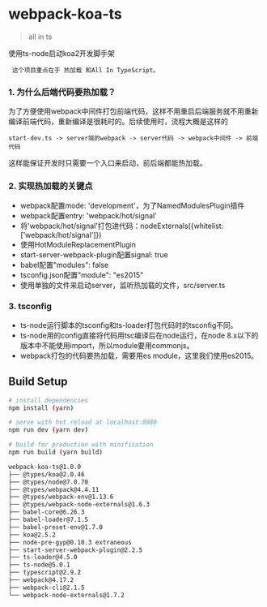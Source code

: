# webpack-koa-ts

> all in ts

使用ts-node启动koa2开发脚手架

``` 这个项目重点在于 热加载 和All In TypeScript。```

### 1. 为什么后端代码要热加载？
为了方便使用webpack中间件打包前端代码，这样不用重启后端服务就不用重新编译前端代码，重新编译是很耗时的。后续使用时，流程大概是这样的
```
start-dev.ts -> server端的webpack -> server代码 -> webpack中间件 -> 前端代码
```
这样能保证开发时只需要一个入口来启动，前后端都能热加载。

### 2. 实现热加载的关键点
* webpack配置mode: 'development'，为了NamedModulesPlugin插件
* webpack配置entry: 'webpack/hot/signal'
* 将'webpack/hot/signal'打包进代码：nodeExternals({whitelist: ['webpack/hot/signal']})
* 使用HotModuleReplacementPlugin
* start-server-webpack-plugin配置signal: true
* babel配置"modules": false
* tsconfig.json配置"module": "es2015"
* 使用单独的文件来启动server，监听热加载的文件，src/server.ts

### 3. tsconfig
* ts-node运行脚本的tsconfig和ts-loader打包代码时的tsconfig不同。
* ts-node用的config直接将代码用tsc编译后在node运行，在node 8.x以下的版本中不能使用import，所以module要用commonjs。
* webpack打包的代码要热加载，需要用es module，这里我们使用es2015。


## Build Setup

``` bash
# install dependencies
npm install (yarn)

# serve with hot reload at localhost:8080
npm run dev (yarn dev)

# build for production with minification
npm run build (yarn build)
```

``` bash
webpack-koa-ts@1.0.0
├── @types/koa@2.0.46
├── @types/node@7.0.70
├── @types/webpack@4.4.11
├── @types/webpack-env@1.13.6
├── @types/webpack-node-externals@1.6.3
├── babel-core@6.26.3
├── babel-loader@7.1.5
├── babel-preset-env@1.7.0
├── koa@2.5.2
├── node-pre-gyp@0.10.3 extraneous
├── start-server-webpack-plugin@2.2.5
├── ts-loader@4.5.0
├── ts-node@5.0.1
├── typescript@2.9.2
├── webpack@4.17.2
├── webpack-cli@2.1.5
└── webpack-node-externals@1.7.2
```